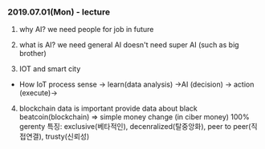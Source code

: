 ### 2019.07.01(Mon) - lecture

1. why AI?
we need people for job in future

2. what is AI?
we need general AI
doesn't need super AI (such as big brother)

3. IOT and smart city

  - How IoT process
  sense -> learn(data analysis) ->AI (decision) -> action (execute)->

4. blockchain
data is important
provide data about black
beatcoin(blockchain) => simple money change (in ciber money)
100% gerenty
특징: exclusive(베타적인), decenralized(탈중앙화), peer to peer(직접연결), trusty(신뢰성)
